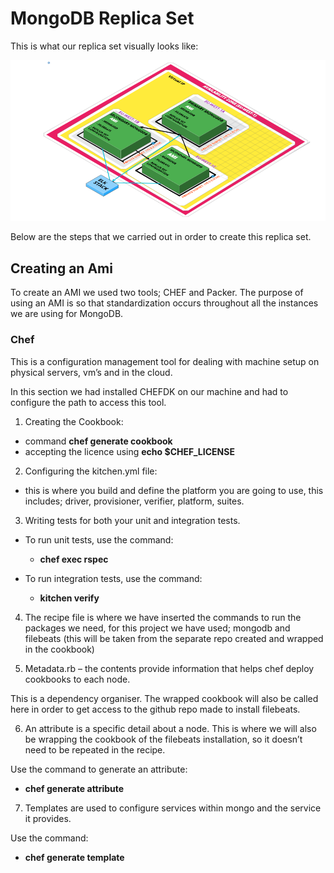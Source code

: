 # MongoDB Replica Set

  This is what our replica set visually looks like:

 ![20200203162540686](img-paste-20200203162540686.png)

Below are the steps that we carried out in order to create this replica set.

## Creating an Ami

To create an AMI we used two tools; CHEF and Packer. The purpose of using an AMI is so that standardization occurs throughout all the instances we are using for MongoDB.


### Chef

This is a configuration management tool for dealing with machine setup on physical servers, vm’s and in the cloud.

In this section we had installed CHEFDK on our machine and had to configure the path to access this tool.


1. Creating the Cookbook:
  - command **chef generate cookbook <cookbookname>**
  - accepting the licence using **echo $CHEF_LICENSE**

2. Configuring the kitchen.yml file:

  - this is where you build and define the platform you are going to use, this includes; driver, provisioner, verifier, platform, suites.

3. Writing tests for both your unit and integration tests.

  - To run unit tests, use the command:
      - **chef exec rspec**

  - To run integration tests, use the command:
      - **kitchen verify**

4. The recipe file is where we have inserted the commands to run the packages we need, for this project we have used; mongodb and filebeats (this will be taken from the separate repo created and wrapped in the cookbook)

5. Metadata.rb – the contents provide information that helps chef deploy cookbooks to each node.

This is a dependency organiser. The wrapped cookbook will also be called here in order to get access to the github repo made to install filebeats.


6. An attribute is a specific detail about a node. This is where we will also be wrapping the cookbook of the filebeats installation, so it doesn’t need to be repeated in the recipe.

 Use the command to generate an attribute:
-  **chef generate attribute <name>**


7. Templates are used to configure services within mongo and the service it provides.

Use the command:
-	**chef generate template <template name>**

8. Create tests to ensure that the templates are being created and used, use the following commands to install and update all the changes being added and changed in the cookbook:

	-  **chef install**
	-  **chef update**


### Packer

Packer is an open source tool for creating identical machine images for multiple platforms from a single source configuration. This runs on every major operating system and is highly performant.

The advantages of this are as followed:

-	Allows you to launch completely provisioned and configured machines in seconds, this helps deployment and production.

-	Packer creates identical images for multiple platforms which can run in AWS. Each environment is running an identical machine image.

-	Packer installs and configures all the software for a machine at the time the image is built.

-	Greater testability as after the machine image is built it can quickly launch and be smoke tested to verify that things appear to be working.

-	This is good for standardized environments

Here are the steps we followed to build packer:

1.	First created a packer.json file where we inserted the variables, builders (which is where all the AMI parametres go) and then provisioners is where you can integrate a shell script, anisble playbook or a chef cookbook for configuring a required app in the AMI.

2.	You need to add a Berksfile and this is where the sources of the meta data are added in.

3.	**berks install** - is the command would then create a berks lock file

4.	**berks install** - this is where the dependencies of the package are added so the cookbook has all of them available.

5.	You would then validate and build using the following commands:

    - **packer validate <name of packerfile>**
    - **Packer build <name of packer file>**

### Manually Configuring the Mongo Replica Sets




# Mongo Replica Terraform

- Terraform configuration for the private subnets and the 3 instances which are to be launched.

- To launch the instances run the command:

  - `` terraform plan ``

  - `` terraform apply ``
